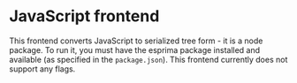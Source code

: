 # JavaScript frontend

This frontend converts JavaScript to serialized tree form - it is a node package.  To run it, you must have the esprima package installed and available (as specified in the `package.json`).  This frontend currently does not support any flags.
